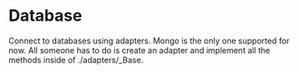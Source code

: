 # Database
Connect to databases using adapters. Mongo is the only one supported for now. All someone has to do is create an
adapter and implement all the methods inside of ./adapters/_Base.
